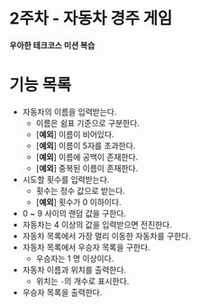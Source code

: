 # 2주차 - 자동차 경주 게임
**우아한 테크코스 미션 복습**

# 기능 목록
* 자동차의 이름을 입력받는다.
    * 이름은 쉼표 기준으로 구분한다.
    * [**예외**] 이름이 비어있다.
    * [**예외**] 이름이 5자를 초과한다.
    * [**예외**] 이름에 공백이 존재한다.
    * [**예외**] 중복된 이름이 존재한다.
* 시도할 횟수를 입력받는다.
    * 횟수는 정수 값으로 받는다.
    * [**예외**] 횟수가 0 이하이다.
* 0 ~ 9 사이의 랜덤 값을 구한다.
* 자동차는 4 이상의 값을 입력받으면 전진한다.
* 자동차 목록에서 가장 멀리 이동한 자동차를 구한다.
* 자동차 목록에서 우승자 목록을 구한다.
    * 우승자는 1 명 이상이다.
* 자동차 이름과 위치를 출력한다.
    * 위치는 ```-```의 개수로 표시한다.
* 우승자 목록을 출력한다.